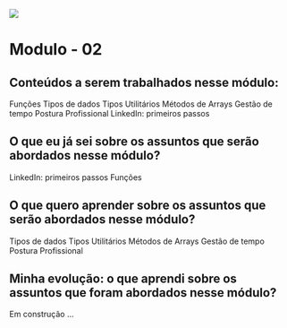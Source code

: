 ![](https://i.imgur.com/xG74tOh.png)

# Modulo - 02
## Conteúdos a serem trabalhados nesse módulo:

Funções
Tipos de dados
Tipos Utilitários
Métodos de Arrays
Gestão de tempo
Postura Profissional
LinkedIn: primeiros passos


## O que eu já sei sobre os assuntos que serão abordados nesse módulo?
LinkedIn: primeiros passos
Funções


## O que quero aprender sobre os assuntos que serão abordados nesse módulo?

Tipos de dados
Tipos Utilitários
Métodos de Arrays
Gestão de tempo
Postura Profissional

## Minha evolução: o que aprendi sobre os assuntos que foram abordados nesse módulo?

Em construção ...
